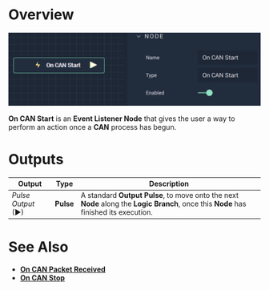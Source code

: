 # Overview

![The On CAN Start Node.](../../../../.gitbook/assets/oncanstart.png)

**On CAN Start** is an **Event Listener Node** that gives the user a way to perform an action once a **CAN** process has begun.

# Outputs

|Output|Type|Description|
|---|---|---|
|*Pulse Output* (►)|**Pulse**|A standard **Output Pulse**, to move onto the next **Node** along the **Logic Branch**, once this **Node** has finished its execution.|

# See Also

* [**On CAN Packet Received**](oncanpacketreceived)
* [**On CAN Stop**](oncanstop.md)
